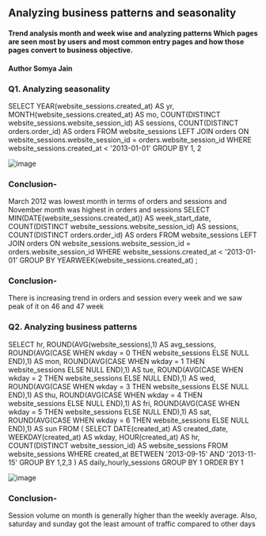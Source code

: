 ## Analyzing business patterns and seasonality
#### Trend analysis month and week wise and analyzing patterns Which pages are seen most by users and most common entry pages and how those pages convert to business objective. 
#### Author Somya Jain

### Q1. Analyzing seasonality
SELECT
	YEAR(website_sessions.created_at) AS yr,
    MONTH(website_sessions.created_at) AS mo,
    COUNT(DISTINCT website_sessions.website_session_id) AS sessions,
    COUNT(DISTINCT orders.order_id) AS orders
FROM website_sessions
	LEFT JOIN orders
		ON website_sessions.website_session_id = orders.website_session_id
WHERE website_sessions.created_at < '2013-01-01'
GROUP BY 1, 2
 
![image](https://user-images.githubusercontent.com/38453077/217522460-98d89a16-04cf-4ab7-9dda-ce2ad144bd60.png)


### Conclusion-
March 2012 was lowest month in terms of orders and sessions and November month was highest in orders and sessions
SELECT
	MIN(DATE(website_sessions.created_at)) AS week_start_date,
    COUNT(DISTINCT website_sessions.website_session_id) AS sessions,
    COUNT(DISTINCT orders.order_id) AS orders
FROM website_sessions
	LEFT JOIN orders
		ON website_sessions.website_session_id = orders.website_session_id
WHERE website_sessions.created_at < '2013-01-01'
GROUP BY
	YEARWEEK(website_sessions.created_at)
;

 ### Conclusion-
There is increasing trend in orders and session every week and we saw peak of it on 46 and 47 week

### Q2. Analyzing business patterns
SELECT
	hr,
    ROUND(AVG(website_sessions),1) AS avg_sessions,
    ROUND(AVG(CASE WHEN wkday = 0 THEN website_sessions ELSE NULL END),1) AS mon,
    ROUND(AVG(CASE WHEN wkday = 1 THEN website_sessions ELSE NULL END),1) AS tue,
    ROUND(AVG(CASE WHEN wkday = 2 THEN website_sessions ELSE NULL END),1) AS wed,
    ROUND(AVG(CASE WHEN wkday = 3 THEN website_sessions ELSE NULL END),1) AS thu,
    ROUND(AVG(CASE WHEN wkday = 4 THEN website_sessions ELSE NULL END),1) AS fri,
    ROUND(AVG(CASE WHEN wkday = 5 THEN website_sessions ELSE NULL END),1) AS sat,
    ROUND(AVG(CASE WHEN wkday = 6 THEN website_sessions ELSE NULL END),1) AS sun
FROM (
SELECT
	DATE(created_at) AS created_date,
    WEEKDAY(created_at) AS wkday,
    HOUR(created_at) AS hr,
    COUNT(DISTINCT website_session_id) AS website_sessions
FROM website_sessions
WHERE created_at BETWEEN '2013-09-15' AND '2013-11-15'
GROUP BY 1,2,3
) AS daily_hourly_sessions
GROUP BY 1
ORDER BY 1
 
 ![image](https://user-images.githubusercontent.com/38453077/217522518-1c6a68dc-a5d7-44a1-8b0e-66de6b978e26.png)

   
### Conclusion-
Session volume on month is generally higher than the weekly average. Also, saturday and sunday got the least amount of traffic compared to other days

